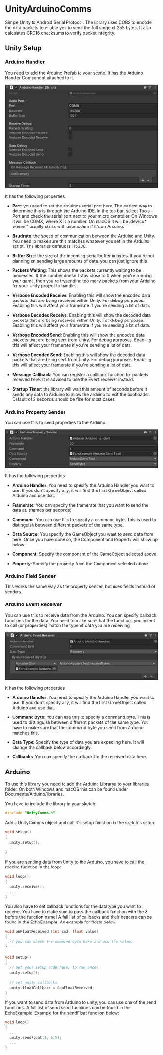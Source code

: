 # UnityArduinoComms
Simple Unity to Android Serial Protocol. The library uses COBS to encode the data packets to enable you to send the full range of 255 bytes. It also calculates CRC16 checksums to verify packet integrity.

## Unity Setup

### Arduino Handler

You need to add the Arduino Prefab to your scene. It has the Arduino Handler Component
attached to it.

![Arduino Handler](https://github.com/dominik-zisch/UnityArduinoComms/blob/master/img/ArduinoHandler.png?raw=true)

It has the following properties:

* **Port**: you need to set the arduinos serial port here. The easiest way to determine this is through the Arduino IDE. In the top bar, select Tools - Port and check the serial port next to your micro controller. On Windows it will be COMX, where X is a number. On macOS it will be /dev/cu* where * usually starts with usbmodem if it's an Arduino.

* **Baudrate**: the speed of communication between the Arduino and Unity. You need to make sure this matches whatever you set in the Arduino script. The libraries default is 115200.

* **Buffer Size**: the size of the incoming serial buffer in bytes. If you're not planning on sending large amounts of data, you can just ignore this.

* **Packets Waiting**: This shows the packets currently waiting to be processed. If the number doesn't stay close to 0 when you're running your game, then you're trysending too many packets from your Arduino for your Unity project to handle.

* **Verbose Encoded Receive**: Enabling this will show the encoded data packets that are being received within Unity. For debug purposes. Enabling this will affect your framerate if you're sending a lot of data.

* **Verbose Decoded Receive**: Enabling this will show the decoded data packets that are being received within Unity. For debug purposes. Enabling this will affect your framerate if you're sending a lot of data.

* **Verbose Encoded Send**: Enabling this will show the encoded data packets that are being sent from Unity. For debug purposes. Enabling this will affect your framerate if you're sending a lot of data.

* **Verbose Decoded Send**: Enabling this will show the decoded data packets that are being sent from Unity. For debug purposes. Enabling this will affect your framerate if you're sending a lot of data.

* **Message Callback**: You can register a callback function for packets received here. It is advised to use the Event receiver instead.

* **Startup Timer**: the library will wait this amount of seconds before it sends any data to Arduino to allow the arduino to exit the bootloader. Default of 2 seconds should be fine for most cases.

### Arduino Property Sender

You can use this to send properties to the Arduino.

![Arduino Property Sender](https://github.com/dominik-zisch/UnityArduinoComms/blob/master/img/ArduinoPropertySender.png?raw=true)

It has the following properties:

* **Arduino Handler**: You need to specify the Arduino Handler you want to use. If you don't specify any, it will find the first GameObject called Arduino and use that.

* **Framerate**: You can specify the framerate that you want to send the data at. (frames per seconds)

* **Command**: You can use this to specify a command byte. This is used to distinguish between different packets of the same type.

* **Data Source**: You specify the GameObject you want to send data from here. Once you have done so, the Component and Property will show up below.

* **Component**: Specify the component of the GameObject selected above.

* **Property**: Specify the property from the Component selected above.

### Arduino Field Sender

This works the same way as the property sender, but uses fields instead of senders.

### Arduino Event Receiver

You can use this to receive data from the Arduino. You can specify callback functions for the data. You need to make sure that the functions you indent to call (or properties) match the type of data you are receiving.

![Arduino Event Receiver](https://github.com/dominik-zisch/UnityArduinoComms/blob/master/img/ArduinoEventReceiver.png?raw=true)

It has the following properties:

* **Arduino Handler**: You need to specify the Arduino Handler you want to use. If you don't specify any, it will find the first GameObject called Arduino and use that.

* **Command Byte**: You can use this to specify a command byte. This is used to distinguish between different packets of the same type. You have to make sure that the command byte you send from Arduino matches this.

* **Data Type**: Specify the type of data you are expecting here. It will change the callback below accordingly.

* **Callbacks**: You can specify the callback for the received data here.


## Arduino

To use this library you need to add the Arduino Libraryu to your libraries folder. On both Windows and macOS this can be found under Documents/Arduino/libraries.

You have to include the library in your sketch:

```c
#include "UnityComms.h"
```

Add a UnityComms object and call it's setup function in the sketch's setup:

```c
void setup()
{
  unity.setup();
  ...
}
```

If you are sending data from Unity to the Arduino, you have to call the receive function in the loop:

```c
void loop()
{
  unity.receive();
  ...
}
```

You also have to set callback functions for the datatype you want to receive. You have to make sure to pass the callback function with the & before the function name! A full list of callbacks and their headers can be found in the EchoExample. An example for floats below:

```c
void onFloatReceived (int cmd, float value)
{
  // you can check the command byte here and use the value.
}

void setup()
{
  // put your setup code here, to run once:
  unity.setup();

  // set unity callbacks
  unity.floatCallback = &onFloatReceived;
}
```

If you want to send data from Arduino to unity, you can use one of the send functions. A full list of send send fucntions can be found in the EchoExample. Example for the sendFloat function below:

```c
void loop()
{
  ...
  unity.sendFloat(1, 5.5);
  ...
}
```
